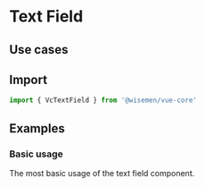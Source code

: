 # Text Field


## Use cases

<BulletList
  :items="[
    {
      description: 'When you want to allow users to input a short text.',
      variant: 'good',
    },
    {
      description: 'When you want to allow users to input a long text.',
      variant: 'bad',
      link: {
        label: 'Textarea',
        href: '/vue-core/components/textarea/textarea.html'
      }
    },
  ]"
/>

## Import

```ts
import { VcTextField } from '@wisemen/vue-core'
```
<!-- @include: ./text-field-meta.md -->

## Examples

### Basic usage
The most basic usage of the text field component.

<ComponentPreview name="text-field/basic" />